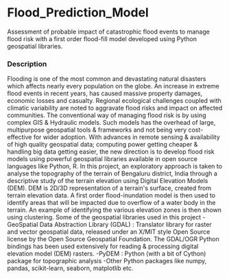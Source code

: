 # Flood_Prediction_Model
Assessment of probable impact of catastrophic flood events to manage flood risk with a first order flood-fill model developed using Python geospatial libraries.
### Description
Flooding is one of the most common and devastating natural disasters which affects nearly every population on the globe. An increase in extreme flood events in recent years, has caused massive property damages, economic losses and casualty. Regional ecological challenges coupled with climatic variability are noted to aggravate flood risks and impact on affected communities.
The conventional way of managing flood risk is by using complex GIS & Hydraulic models. Such models has the overhead of large, multipurpose geospatial tools & frameworks and not being very cost-effective for wider adoption.
With advances in remote sensing & availability of high quality geospatial data; computing power getting cheaper & handling big data getting easier, the new direction is to develop flood risk models using powerful geospatial libraries available in open source languages like Python, R.
In this project, an exploratory approach is taken to analyse the topography of the terrain of Bengaluru district, India through a descriptive study of the terrain elevation using Digital Elevation Models (DEM). DEM is 2D/3D representation of a terrain's surface, created from terrain elevation data. A first order flood-inundation model is then used to identify areas that will be impacted due to overflow of a water body in the terrain. An example of identifying the various elevation zones is then shown using clustering.
Some of the geospatial libraries used in this project
-GeoSpatial Data Abstraction Library (GDAL) : Translator library for raster and vector geospatial data, released under an X/MIT style Open Source license by the Open Source Geospatial Foundation. The GDAL/OGR Python bindings has been used extensively for reading & processing digital elevation model (DEM) rasters.
-PyDEM : Python (with a bit of Cython) package for topographic analysis
-Other Python packages like numpy, pandas, scikit-learn, seaborn, matplotlib etc.
